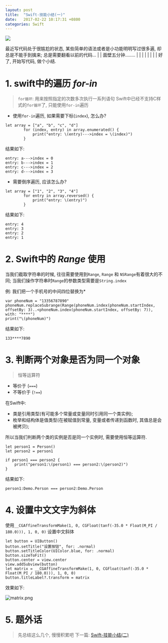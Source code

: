 ```yaml
---
layout: post
title:  "Swift-技能小结(一)"
date:   2017-02-22 10:17:31 +0800
categories: Swift
---
```

![](http://yuqiangcoder.com/assets/postImages/ios/201702/11.jpg)

> 
最近写代码处于很尴尬的状态, 某些简单的语法或者是小功能明明写过很多遍, 却总是不能手到擒来; 总是需要翻看以前的代码... 
|
|
面壁五分钟........
|
|
|
|
|
|
|
|
好了, 开始写代码, 做个小结.

# 1. swift中的遍历 ***for-in***
> `for循环`: 用来按照指定的次数多次执行一系列语句
Swift中已经不支持C样式的`for循环`了, 只能使用`for-in`遍历

* 使用`for-in`遍历, 如果需要下标(`index`), 怎么办? 
```
let array = ["a", "b", "c", "d"]
        for (index, entry) in array.enumerated() {
            print("entry: \(entry)--->index = \(index)")
        }
```

结果如下:
```
entry: a--->index = 0
entry: b--->index = 1
entry: c--->index = 2
entry: d--->index = 3
```

* 需要倒序遍历, 应该怎么办?
```
let array = ["1", "2", "3", "4"]
        for entry in array.reversed() {
            print("entry: \(entry)")
        }
```
结果如下:
```
entry: 4
entry: 3
entry: 2
entry: 1
```

# 2. Swift中的 ***Range*** 使用
> 
当我们截取字符串的时候, 往往需要使用到`Range`, `Range` 和 `NSRange`有着很大的不同; 当我们操作字符串时`Range`的参数类型需要是`String.index`

例: 我们把一个手机号的中间四位替换为*
```
var phoneNum = "13356787890"
phoneNum.replaceSubrange(Range(phoneNum.index(phoneNum.startIndex, offsetBy: 3)..<phoneNum.index(phoneNum.startIndex, offsetBy: 7)), with: "****")
print("\(phoneNum)")
```
结果如下:
```
133****7890
```

# 3. 判断两个对象是否为同一个对象
> 恒等运算符
* 等价于 (`===`)
* 不等价于 (`!==`)


在Swift中:
*  类是引用类型(有可能多个常量或变量同时引用同一个类实例);
* 枚举和结构体是值类型(在被赋值到常量, 变量或者传递到函数时, 其值总是会被拷贝);

所以当我们判断两个类的实例是否是同一个实例时, 需要使用恒等运算符.
```
let person1 = Person()
let person2 = person1
        
if person1 === person2 {
    print("person1:\(person1) === person2:\(person2)")
}
```

结果如下: 
```
person1:Demo.Person === person2:Demo.Person
```

# 4. 设置中文文字为斜体
> 
使用`__CGAffineTransformMake(1, 0, CGFloat(tanf(-35.0 * Float(M_PI / 180.0))), 1, 0, 0)` 设置中文斜体

```
let button = UIButton()
button.setTitle("设置按钮", for: .normal)
button.setTitleColor(UIColor.blue, for: .normal)
button.sizeToFit()
button.center = view.center
view.addSubview(button)
let matrix = __CGAffineTransformMake(1, 0, CGFloat(tanf(-35.0 * Float(M_PI / 180.0))), 1, 0, 0)
button.titleLabel?.transform = matrix
```
效果如下:

![matrix.png](http://yuqiangcoder.com/assets/postImages/ios/201702/12.png)

# 5. 题外话
> 先总结这么几个, 慢慢积累吧
下一篇: [Swift-技能小结(二)](http://yuqiangcoder.com/2017/03/07/Swift-%E6%8A%80%E8%83%BD%E5%B0%8F%E7%BB%93(%E4%BA%8C).html)

[jekyll-docs]: https://jekyllrb.com/docs/home
[jekyll-gh]:   https://github.com/jekyll/jekyll
[jekyll-talk]: https://talk.jekyllrb.com/


